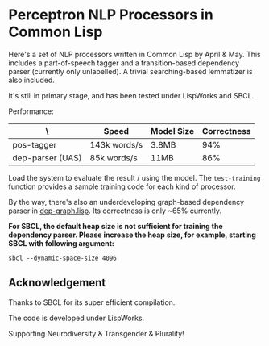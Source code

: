 # Perceptron NLP Processors in Common Lisp

Here's a set of NLP processors written in Common Lisp by April & May.
This includes a part-of-speech tagger and a transition-based
dependency parser (currently only unlabelled). A trivial
searching-based lemmatizer is also included.

It's still in primary stage, and has been tested under LispWorks and
SBCL.

Performance:

| \                | Speed         | Model Size | Correctness |
| ---------------- | ------------- | ---------- | ----------- |
| pos-tagger       |  143k words/s |      3.8MB |         94% |
| dep-parser (UAS) |   85k words/s |       11MB |         86% |

Load the system to evaluate the result / using the model. The
`test-training` function provides a sample training code for each kind
of processor.

By the way, there's also an underdeveloping graph-based dependency
parser in [dep-graph.lisp](./dep-graph.lisp). Its correctness is only
~65% currently.

**For SBCL, the default heap size is not sufficient for training the
dependency parser. Please increase the heap size, for example,
starting SBCL with following argument:**

	sbcl --dynamic-space-size 4096

## Acknowledgement

Thanks to SBCL for its super efficient compilation.

The code is developed under LispWorks.

Supporting Neurodiversity & Transgender & Plurality!
